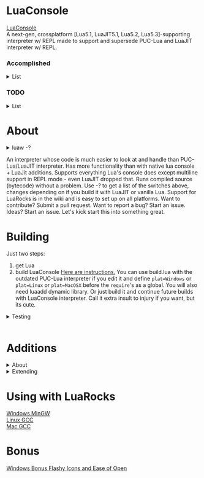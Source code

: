 # LuaConsole
[LuaConsole](https://github.com/Hydroque/LuaConsole)  
A next-gen, crossplatform \[Lua5.1, LuaJIT5.1, Lua5.2, Lua5.3\]-supporting interpreter w/ REPL made to support and supersede PUC-Lua and LuaJIT interpreter w/ REPL.

### Accomplished
<details><summary> List </summary><p>
	
* Superseded PUC-Lua interpreter with full compatibility
* Superseded LuaJIT interpreter with full compatibility
* Elegant(maintainable) looking code
* Fully compatible with 5.x
* Multi-OS Support (Windows, Linux, Mac for sure)
* Great error support
* Mostly easy to set up (build support)
* Easy to understand (no messy --help)
* Speed to initiate program
* Small file size
* No external dependancies (other than lua, duh)
* Customizability with mechanisms (control arg placement)
* Complete define and library ability with table support
* Resolved PUC-Lua bug: `lua -e "print(({...})[1]);" arg1` doesn't work)
* Working directory support (luaadd only)

</p></details>

### TODO  
<details><summary> List </summary><p>
	
* Discover a way to execute commands (as os.execute() is really bulky), perhaps do a quick path search for binaries
* signal() in all modes so whole program can exit gracefully/prevent hangs
* Develop the additions package with more standard functions that lua could definitely use... maybe not idk  
* Check with supporting spawning new threads entirely with its own lua_State* (as opposed to coroutines)
* Check about serializing the environment to jump back in when not luajit (as it should already be supported)
* Test to see if it is worth implementing killing current lua_State for a new one (luaadd)
* português translation ( ͡° ͜ʖ° ͡)

</p></details>

# About
<details><summary>luaw -?</summary><p>  

```
LuaConsole | Version: 1/16/2018

Lua 5.1 Copyright (C) 1994-2008 Lua.org, PUC-Rio
LuaConsole Copyright (C) 2017-2018, Hydroque
LuaJIT 2.0.5 Copyright (C) 2005-2017 Mike Pall http://luajit.org/

Supports Lua5.3, Lua5.2, Lua5.1, LuaJIT5.1

Usage: luaw.exe [FILE] [-v] [-e] [-E] [-s PATH] [-p] [-c] [-Dvar=val]
        [-Dtb.var=val] [-Lfile.lua] [-Llualib.dll] [-t{a,b,c,d}] [-T{a,b,c,d}]
        [-r "string"] [-R "string"] [-j{cmd,cmd=arg},...]
        [-O{level,+flag,-flag,cmd=arg}] [-b{l,s,g,n,t,a,o,e,-} {IN,OUT}]
        [-?] [-n {arg1 ...}]

-v              Prints the Lua version in use
-e              Prevents lua core libraries from loading
-E              Prevents lua environment variables from loading
-s              Issues a new current directory
-p              Has console post exist after script in line by line mode
-c              No copyright on init
-d              Defines a global variable as value after '='
-l              Executes a module before specified script or post-exist
-t[a,b,c,d]     Loads parameters after -l's and -r
-T[a,b,d]       Loads parameters before -l's and -r
                        [a]=arg-tuple for -l's, [b]=arg-tuple for file,
                        [c]=no arg for file, [d]=tuple for -r
-r              Executes a string as Lua Code BEFORE -l's
-R              Executes a string as Lua Code AFTER -l's
-j               LuaJIT  Performs a control command loads an extension module
-O               LuaJIT  Sets an optimization level/parameters
-b               LuaJIT  Saves or lists bytecode
-? --help       Displays this help message
-n              Start of parameter section
```

</p></details>

An interpreter whose code is much easier to look at and handle than PUC-Lua/LuaJIT interpreter. Has more functionality than with native lua console + LuaJit additions. Supports everything Lua's console does except multiline support in REPL mode - even LuaJIT dropped that. Runs compiled source (bytecode) without a problem. Use -? to get a list of the switches above, changes depending on if you build it with LuaJIT or vanilla Lua. Support for LuaRocks is in the wiki and is easy to set up on all platforms. Want to contribute? Submit a pull request. Want to report a bug? Start an issue. Ideas? Start an issue. Let's kick start this into something great.

# Building
Just two steps:
1. get Lua
2. build LuaConsole
[Here are instructions.](https://github.com/Hydroque/LuaConsole/wiki/Build-Instructions) You can use build.lua with the outdated PUC-Lua interpreter if you edit it and define `plat=Windows` or `plat=Linux` or `plat=MacOSX` before the `require`'s as a global. You will also need luaadd dynamic library. Or just build it and continue future builds with LuaConsole interpreter. Call it extra insult to injury if you want, but its cute.

<details><summary>Testing</summary><p> 

```  
C:\git\LuaConsole>bin\Debug\luaw.exe -lres/testing.lua -r "print(({...})[1]);" -
Dtest=5 -Tacd -p -v -n a b c
Lua 5.1 Copyright (C) 1994-2008 Lua.org, PUC-Rio
LuaConsole Copyright (C) 2017-2018, Hydroque
LuaJIT Copyright (C) 2005-2017 Mike Pall

JIT: ON CMOV SSE2 SSE3 SSE4.1 fold cse dce fwd dse narrow loop abc sink fuse
(null)
a
3
3
1       a       string
2       b       string
3       c       string
1       a       string
2       b       string
3       c       string
5
 (Runtime) | Stack Top: 1 | res/testing.lua:20: attempt to call field 'whatever'
 (a nil value)
 --
stack traceback:
        res/testing.lua:20: in main chunk
>os.exit()
```

</p></details><br>

# Additions
<details><summary>About</summary><p>  

Added full, very comprehensive error reporting.  

There is an 'additions' module to this interpreter, which is completely up to the user to utilize. You can even keep them out of your build. It is recommended to use them, as build.lua depends on it.  

void stackdump() works as easy as print does, but it does type conversion from lua to C-string and lists anything left in the stack.  

For example,  
```
>stackdump(1, {}, function() end, "hello")
--------------- Stack Dump ----------------
4:(String):`hello`
3:(Function):@007214C0
2:(Table):@0072A258
1:(Number):1
----------- Stack Dump Finished -----------
```

Number io.mtime(string) returns the last modified time of a file.  

void os.clear() clears the console using System("cls") or System("clear") depending on the OS.  

String os.getcwd() returns the current working directory  

void os.setcwd(string) sets the current working directory 

</p></details>  

<details><summary>Extending</summary><p>

To add your own C functions, inherit the project and modify the additions.c file only. The perferred method is to add C functions by creating a dll/so file:  

```
#include <stdio.h>
#include "lua.h"

#define DLL_EXPORT	__declspec(dllexport)
#define LUA_DLL_EXPORT	DLL_EXPORT int

LUA_DLL_EXPORT luaopen_testdll(lua_State *L) {
	// TODO: load things into the lua_State
	puts("Loaded successfully!");
	return 0;
}
```

This is how LuaRocks does it, but they are very high level. Everything LuaRocks compiles down to a dll/so or two, gets loaded, then taken over by whatever lua script loaded it. Then just compile and run it in lua:  

```
gcc -g0 -O2 -Wall -c testdll.c
gcc -g0 -O2 -Wall -shared -o testdll.dll testdll.o
```  

```
testdll = package.loadlib("testdll.dll", "luaopen_testdll")
print(testdll) -> function
testdll()  -> Loaded successfully!
-- if the file `testdll.dll` lines up with "luaopen_testdll" where the file name is the function name, use require
-- require("testdll")
```  

</p></details>  

# Using with LuaRocks
[Windows MinGW](https://github.com/Hydroque/LuaConsole/wiki/LuaRocks-Support-Windows-MinGW)  
[Linux GCC](https://github.com/Hydroque/LuaConsole/wiki/LuaRocks-Support-Linux-GCC)  
[Mac GCC](https://github.com/Hydroque/LuaConsole/wiki/LuaRocks-Support-Mac-GCC)  

# Bonus
[Windows Bonus Flashy Icons and Ease of Open](https://github.com/Hydroque/LuaConsole/wiki/Windows-Bonus---Flashy-Icons-and-Ease-of-Open)  
